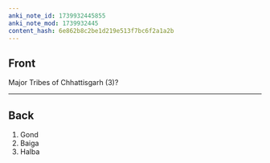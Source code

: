 ```yaml
---
anki_note_id: 1739932445855
anki_note_mod: 1739932445
content_hash: 6e862b8c2be1d219e513f7bc6f2a1a2b
---
```


## Front

Major Tribes of Chhattisgarh (3)?

<hr/>

## Back

1. Gond  
2. Baiga  
3. Halba